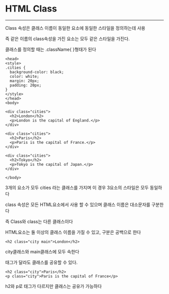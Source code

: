 # HTML Class
-------------

Class 속성은 클래스 이름이 동일한 요소에 동일한 스타일을 정의하는데 사용

즉 같은 이름의 class속성을 가진 요소는 모두 같은 스타일을 가진다.

클래스를 정의할 때는 .className{ }형태가 된다

```
<head>
<style>
.cities {
  background-color: black;
  color: white;
  margin: 20px;
  padding: 20px;
}
</style>
</head>
<body>

<div class="cities">
  <h2>London</h2>
  <p>London is the capital of England.</p>
</div>

<div class="cities">
  <h2>Paris</h2>
  <p>Paris is the capital of France.</p>
</div>

<div class="cities">
  <h2>Tokyo</h2>
  <p>Tokyo is the capital of Japan.</p>
</div>

</body>
```
3개의 요소가 모두 cities 라는 클래스를 가지며 이 경우 3요소의 스타일은 모두 동일하다

class 속성은 모든 HTML요소에서 사용 할 수 있으며 클래스 이름은 대소문자를 구분한다

즉 Class와 class는 다른 클래스이다

HTML요소는 둘 이상의 클래스 이름을 가질 수 있고, 구분은 공백으로 한다

```
<h2 class="city main">London</h2>
```
city클래스와 main클래스에 모두 속한다

태그가 달라도 클래스를 공유할 수 있다.

```
<h2 class="city">Paris</h2>
<p class="city">Paris is the capital of France</p>
```
h2와 p로 태그가 다르지만 클래스는 공유가 가능하다
